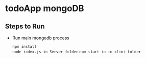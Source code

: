 # todoApp mongoDB

## Steps to Run
* Run main mongodb process

  `npm install`  
  `node index.js in Server folder` 
  `npm start in in clint folder`
  